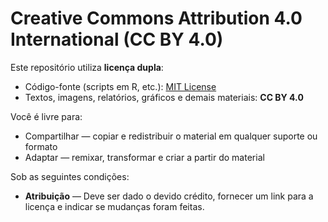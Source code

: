 # Creative Commons Attribution 4.0 International (CC BY 4.0)

Este repositório utiliza **licença dupla**:
- Código-fonte (scripts em R, etc.): [MIT License](LICENSE)
- Textos, imagens, relatórios, gráficos e demais materiais: **CC BY 4.0**

Você é livre para:
- Compartilhar — copiar e redistribuir o material em qualquer suporte ou formato
- Adaptar — remixar, transformar e criar a partir do material

Sob as seguintes condições:
- **Atribuição** — Deve ser dado o devido crédito, fornecer um link para a licença e indicar se mudanças foram feitas.
